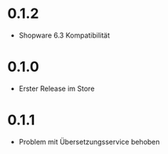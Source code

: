 # 0.1.2

- Shopware 6.3 Kompatibilität

# 0.1.0

* Erster Release im Store

# 0.1.1

* Problem mit Übersetzungsservice behoben
